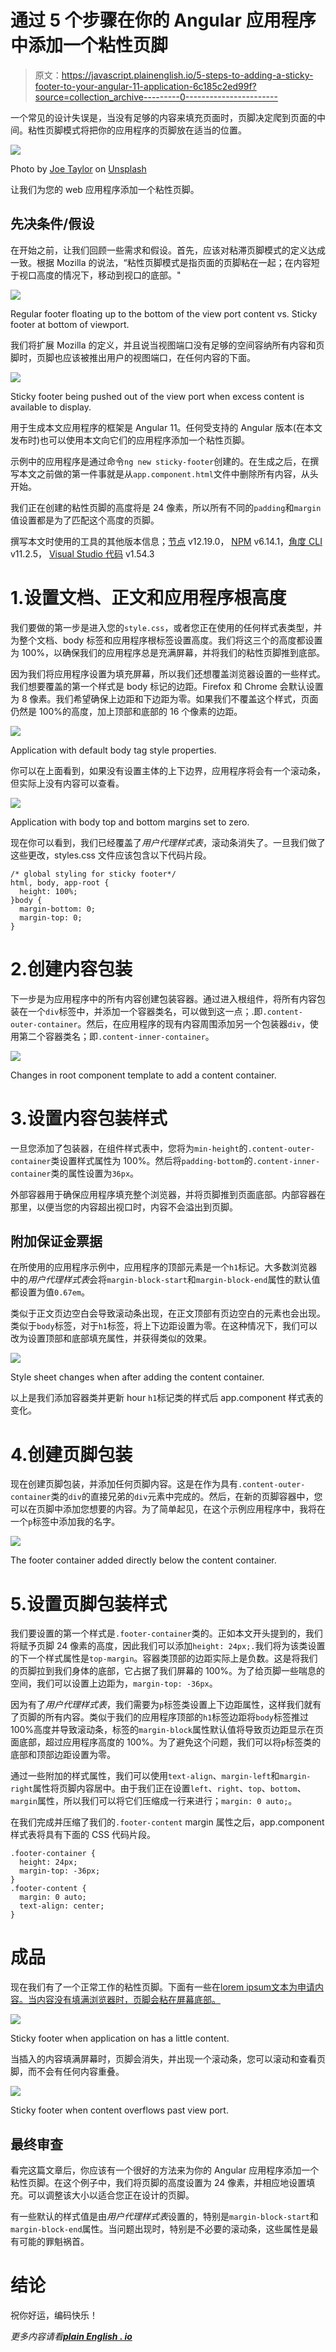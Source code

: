 # 通过 5 个步骤在你的 Angular 应用程序中添加一个粘性页脚

> 原文：<https://javascript.plainenglish.io/5-steps-to-adding-a-sticky-footer-to-your-angular-11-application-6c185c2ed99f?source=collection_archive---------0----------------------->

一个常见的设计失误是，当没有足够的内容来填充页面时，页脚决定爬到页面的中间。粘性页脚模式将把你的应用程序的页脚放在适当的位置。

![](img/05eeaae32f8c3b273952db00aa2bb252.png)

Photo by [Joe Taylor](https://unsplash.com/@joetaylorland?utm_source=medium&utm_medium=referral) on [Unsplash](https://unsplash.com?utm_source=medium&utm_medium=referral)

让我们为您的 web 应用程序添加一个粘性页脚。

## 先决条件/假设

在开始之前，让我们回顾一些需求和假设。首先，应该对粘滞页脚模式的定义达成一致。根据 Mozilla 的说法，“粘性页脚模式是指页面的页脚粘在一起；在内容短于视口高度的情况下，移动到视口的底部。"

![](img/12de089c6b2c4bf33cbecafffa25a31b.png)

Regular footer floating up to the bottom of the view port content vs. Sticky footer at bottom of viewport.

我们将扩展 Mozilla 的定义，并且说当视图端口没有足够的空间容纳所有内容和页脚时，页脚也应该被推出用户的视图端口，在任何内容的下面。

![](img/a0f45a0fffaec213311cb9ee170cb41e.png)

Sticky footer being pushed out of the view port when excess content is available to display.

用于生成本文应用程序的框架是 Angular 11。任何受支持的 Angular 版本(在本文发布时)也可以使用本文向它们的应用程序添加一个粘性页脚。

示例中的应用程序是通过命令`ng new sticky-footer`创建的。在生成之后，在撰写本文之前做的第一件事就是从`app.component.html`文件中删除所有内容，从头开始。

我们正在创建的粘性页脚的高度将是 24 像素，所以所有不同的`padding`和`margin`值设置都是为了匹配这个高度的页脚。

撰写本文时使用的工具的其他版本信息；[节点](https://nodejs.org/en/download/) v12.19.0， [NPM](https://nodejs.org/en/download/) v6.14.1，[角度 CLI](https://cli.angular.io/) v11.2.5， [Visual Studio 代码](https://code.visualstudio.com/download) v1.54.3

# 1.设置文档、正文和应用程序根高度

我们要做的第一步是进入您的`style.css`，或者您正在使用的任何样式表类型，并为整个文档、body 标签和应用程序根标签设置高度。我们将这三个的高度都设置为 100%，以确保我们的应用程序总是充满屏幕，并将我们的粘性页脚推到底部。

因为我们将应用程序设置为填充屏幕，所以我们还想覆盖浏览器设置的一些样式。我们想要覆盖的第一个样式是 body 标记的边距。Firefox 和 Chrome 会默认设置为 8 像素。我们希望确保上边距和下边距为零。如果我们不覆盖这个样式，页面仍然是 100%的高度，加上顶部和底部的 16 个像素的边距。

![](img/0cbd1fde439c93d99e27652af0db39a5.png)

Application with default body tag style properties.

你可以在上面看到，如果没有设置主体的上下边界，应用程序将会有一个滚动条，但实际上没有内容可以查看。

![](img/9d72c5f7255b4b1a8f20797a26ebe3fa.png)

Application with body top and bottom margins set to zero.

现在你可以看到，我们已经覆盖了*用户代理样式表*，滚动条消失了。一旦我们做了这些更改，styles.css 文件应该包含以下代码片段。

```
/* global styling for sticky footer*/
html, body, app-root {
  height: 100%;
}body {
  margin-bottom: 0;
  margin-top: 0;
}
```

# 2.创建内容包装

下一步是为应用程序中的所有内容创建包装容器。通过进入根组件，将所有内容包装在一个`div`标签中，并添加一个容器类名，可以做到这一点；.即`.content-outer-container`。然后，在应用程序的现有内容周围添加另一个包装器`div`，使用第二个容器类名；即`.content-inner-container`。

![](img/775e74c791c810a7eea1ef588c59dd4a.png)

Changes in root component template to add a content container.

# 3.设置内容包装样式

一旦您添加了包装器，在组件样式表中，您将为`min-height`的`.content-outer-container`类设置样式属性为 100%。然后将`padding-bottom`的`.content-inner-container`类的属性设置为`36px`。

外部容器用于确保应用程序填充整个浏览器，并将页脚推到页面底部。内部容器在那里，以便当您的内容超出视口时，内容不会溢出到页脚。

## 附加保证金票据

在所使用的应用程序示例中，应用程序的顶部元素是一个`h1`标记。大多数浏览器中的*用户代理样式表*会将`margin-block-start`和`margin-block-end`属性的默认值都设置为值`0.67em`。

类似于正文页边空白会导致滚动条出现，在正文顶部有页边空白的元素也会出现。类似于`body`标签，对于`h1`标签，将上下边距设置为零。在这种情况下，我们可以改为设置顶部和底部填充属性，并获得类似的效果。

![](img/4ed69c0ece7399bb89b647cc133e8b86.png)

Style sheet changes when after adding the content container.

以上是我们添加容器类并更新 hour `h1`标记类的样式后 app.component 样式表的变化。

# 4.创建页脚包装

现在创建页脚包装，并添加任何页脚内容。这是在作为具有`.content-outer-container`类的`div`的直接兄弟的`div`元素中完成的。然后，在新的页脚容器中，您可以在页脚中添加您想要的内容。为了简单起见，在这个示例应用程序中，我将在一个`p`标签中添加我的名字。

![](img/2eea26ca8976b8dd752125158a69cf7a.png)

The footer container added directly below the content container.

# 5.设置页脚包装样式

我们要设置的第一个样式是`.footer-container`类的。正如本文开头提到的，我们将赋予页脚 24 像素的高度，因此我们可以添加`height: 24px;.`我们将为该类设置的下一个样式属性是`top-margin`。容器类顶部的边距实际上是负数。这是将我们的页脚拉到我们身体的底部，它占据了我们屏幕的 100%。为了给页脚一些喘息的空间，我们可以设置上边距为，`margin-top: -36px`。

因为有了*用户代理样式表*，我们需要为`p`标签类设置上下边距属性，这样我们就有了页脚的所有内容。类似于我们的应用程序顶部的`h1`标签边距将`body`标签推过 100%高度并导致滚动条，标签的`margin-block`属性默认值将导致页边距显示在页面底部，超过应用程序高度的 100%。为了避免这个问题，我们可以将`p`标签类的底部和顶部边距设置为零。

通过一些附加的样式属性，我们可以使用`text-align`、`margin-left`和`margin-right`属性将页脚内容居中。由于我们正在设置`left`、`right`、`top`、`bottom`、`margin`属性，所以我们可以将它们压缩成一行来进行；`margin: 0 auto;`。

在我们完成并压缩了我们的`.footer-content` margin 属性之后，app.component 样式表将具有下面的 CSS 代码片段。

```
.footer-container {
  height: 24px;
  margin-top: -36px;
}
.footer-content {
  margin: 0 auto;
  text-align: center;
}
```

# 成品

现在我们有了一个正常工作的粘性页脚。下面有一些在[lorem ipsum文本为申请内容。当内容没有填满浏览器时，页脚会粘在屏幕底部。](https://loremipsum.io/)

![](img/e98a7fa4047f0bbbd5a6b8e31ed259eb.png)

Sticky footer when application on has a little content.

当插入的内容填满屏幕时，页脚会消失，并出现一个滚动条，您可以滚动和查看页脚，而不会有任何内容重叠。

![](img/4042d74796b6f0ea54f249153d36df15.png)

Sticky footer when content overflows past view port.

## 最终审查

看完这篇文章后，你应该有一个很好的方法来为你的 Angular 应用程序添加一个粘性页脚。在这个例子中，我们将页脚的高度设置为 24 像素，并相应地设置填充。可以调整该大小以适合您正在设计的页脚。

有一些默认的样式值是由*用户代理样式表*设置的，特别是`margin-block-start`和`margin-block-end`属性。当问题出现时，特别是不必要的滚动条，这些属性是最有可能的罪魁祸首。

# 结论

祝你好运，编码快乐！

*更多内容请看*[***plain English . io***](https://plainenglish.io/)